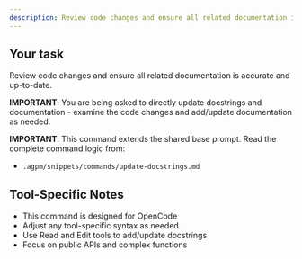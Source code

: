 ```yaml
---
description: Review code changes and ensure all related documentation is accurate and up-to-date
---
```


## Your task

Review code changes and ensure all related documentation is accurate and up-to-date.

**IMPORTANT**: You are being asked to directly update docstrings and documentation - examine the code changes and add/update documentation as needed.

**IMPORTANT**: This command extends the shared base prompt. Read the complete command logic from:
- `.agpm/snippets/commands/update-docstrings.md`

## Tool-Specific Notes

- This command is designed for OpenCode
- Adjust any tool-specific syntax as needed
- Use Read and Edit tools to add/update docstrings
- Focus on public APIs and complex functions
